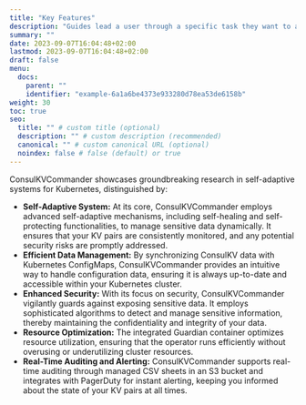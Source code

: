 ```yaml
---
title: "Key Features"
description: "Guides lead a user through a specific task they want to accomplish, often with a sequence of steps."
summary: ""
date: 2023-09-07T16:04:48+02:00
lastmod: 2023-09-07T16:04:48+02:00
draft: false
menu:
  docs:
    parent: ""
    identifier: "example-6a1a6be4373e933280d78ea53de6158b"
weight: 30
toc: true
seo:
  title: "" # custom title (optional)
  description: "" # custom description (recommended)
  canonical: "" # custom canonical URL (optional)
  noindex: false # false (default) or true
---
```


ConsulKVCommander showcases groundbreaking research in self-adaptive systems for Kubernetes, distinguished by:

- **Self-Adaptive System:** At its core, ConsulKVCommander employs advanced self-adaptive mechanisms, including self-healing and self-protecting functionalities, to manage sensitive data dynamically. It ensures that your KV pairs are consistently monitored, and any potential security risks are promptly addressed.
- **Efficient Data Management:** By synchronizing ConsulKV data with Kubernetes ConfigMaps, ConsulKVCommander provides an intuitive way to handle configuration data, ensuring it is always up-to-date and accessible within your Kubernetes cluster.
- **Enhanced Security:** With its focus on security, ConsulKVCommander vigilantly guards against exposing sensitive data. It employs sophisticated algorithms to detect and manage sensitive information, thereby maintaining the confidentiality and integrity of your data.
- **Resource Optimization:** The integrated Guardian container optimizes resource utilization, ensuring that the operator runs efficiently without overusing or underutilizing cluster resources.
- **Real-Time Auditing and Alerting:** ConsulKVCommander supports real-time auditing through managed CSV sheets in an S3 bucket and integrates with PagerDuty for instant alerting, keeping you informed about the state of your KV pairs at all times.